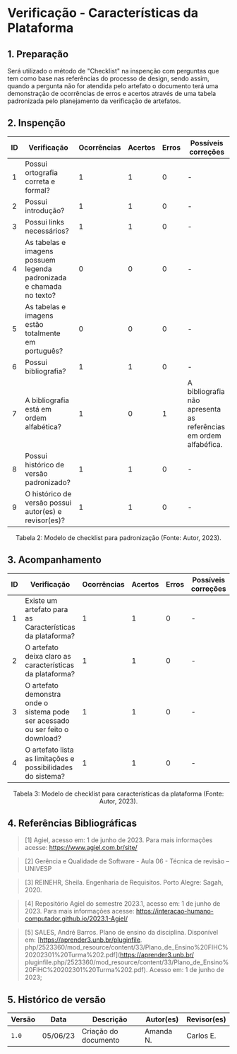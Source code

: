 # Verificação - Características da Plataforma

## 1. Preparação 

Será utilizado o método de "Checklist" na inspenção com perguntas que tem como base nas referências do processo de design, sendo assim, quando a pergunta não for atendida pelo artefato o documento terá uma demonstração de ocorrências de erros e acertos através de uma tabela padronizada pelo planejamento da verificação de artefatos.

## 2. Inspenção

<center>

| ID | Verificação | Ocorrências | Acertos | Erros | Possíveis correções |
|:-:|--|--|--|--|--|
| 1 | Possui ortografia correta e formal? | 1 | 1 | 0 | - |
| 2 | Possui introdução? | 1 | 1 | 0 | - |
| 3 | Possui links necessários? | 1 | 1 | 0 | - |
| 4 | As tabelas e imagens possuem legenda padronizada e chamada no texto? | 0 | 0 | 0 | - |
| 5 | As tabelas e imagens estão totalmente em português? | 0 | 0 | 0 | - |
| 6 | Possui bibliografia? | 1 | 1 | 0 | - |
| 7 | A bibliografia está em ordem alfabética? | 1 | 0 | 1 | A bibliografia não apresenta as referências em ordem alfabéfica. |
| 8 | Possui histórico de versão padronizado? | 1 | 1 | 0 | - |
| 9 | O histórico de versão possui autor(es) e revisor(es)? | 1 | 1 | 0 | - |

Tabela 2: Modelo de checklist para padronização (Fonte: Autor, 2023).

</center>

## 3. Acompanhamento

<center>

| ID | Verificação | Ocorrências | Acertos | Erros | Possíveis correções |
| :-: | ------- | -------- | -------- | ------ | -------- |
| 1 | Existe um artefato para as Características da plataforma? | 1 | 1 | 0 | - |
| 2 | O artefato deixa claro as características da plataforma? | 1 | 1 | 0 | - |
| 3 | O artefato demonstra onde o sistema pode ser acessado ou ser feito o download? | 1 | 1 | 0 | - |
| 4 | O artefato lista as limitações e possibilidades do sistema? | 1 | 1 | 0 | - |

Tabela 3: Modelo de checklist para características da plataforma (Fonte: Autor, 2023).

</center>

## 4. Referências Bibliográficas

> [1] Agiel, acesso em: 1 de junho de 2023. Para mais informações acesse: <https://www.agiel.com.br/site/>

> [2] Gerência e Qualidade de Software - Aula 06 - Técnica de revisão – UNIVESP

> [3] REINEHR, Sheila. Engenharia de Requisitos. Porto Alegre: Sagah, 2020.

> [4] Repositório Agiel do semestre 2023.1, acesso em: 1 de junho de 2023. Para mais informações acesse: 
<https://interacao-humano-computador.github.io/2023.1-Agiel/>

> [5] SALES, André Barros. Plano de ensino da disciplina. Disponível em: [https://aprender3.unb.br/pluginfile.
php/2523360/mod_resource/content/33/Plano_de_Ensino%20FIHC%20202301%20Turma%202.pdf](https://aprender3.unb.br/
pluginfile.php/2523360/mod_resource/content/33/Plano_de_Ensino%20FIHC%20202301%20Turma%202.pdf). Acesso em: 1 
de junho de 2023;

## 5. Histórico de versão

| Versão | Data     | Descrição                                        | Autor(es)   | Revisor(es)   |
| ------ | -------- | ------------------------------------------------ | ----------- | ------------- |
| `1.0`  | 05/06/23 | Criação do documento | Amanda N. | Carlos E. |


